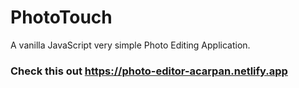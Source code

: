 # PhotoTouch
A vanilla JavaScript  very simple Photo Editing Application.

### Check this out https://photo-editor-acarpan.netlify.app
